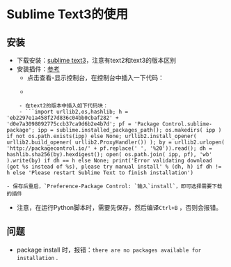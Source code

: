 # Sublime Text3的使用
## 安装
- 下载安装：[sublime text3](http://www.sublimetext.com/2)，注意有text2和text3的版本区别
- 安装插件：[参考](https://packagecontrol.io/installation#st2)
	- 点击查看-显示控制台，在控制台中插入一下代码：
	- ```import urllib.request,os,hashlib; h = 'eb2297e1a458f27d836c04bb0cbaf282' + 'd0e7a3098092775ccb37ca9d6b2e4b7d'; pf = 'Package Control.sublime-package'; ipp = sublime.installed_packages_path(); urllib.request.install_opener( urllib.request.build_opener( urllib.request.ProxyHandler()) ); by = urllib.request.urlopen( 'http://packagecontrol.io/' + pf.replace(' ', '%20')).read(); dh = hashlib.sha256(by).hexdigest(); print('Error validating download (got %s instead of %s), please try manual install' % (dh, h)) if dh != h else open(os.path.join( ipp, pf), 'wb' ).write(by)
```
	- 在text2的版本中插入如下代码块：
	- ```import urllib2,os,hashlib; h = 'eb2297e1a458f27d836c04bb0cbaf282' + 'd0e7a3098092775ccb37ca9d6b2e4b7d'; pf = 'Package Control.sublime-package'; ipp = sublime.installed_packages_path(); os.makedirs( ipp ) if not os.path.exists(ipp) else None; urllib2.install_opener( urllib2.build_opener( urllib2.ProxyHandler()) ); by = urllib2.urlopen( 'http://packagecontrol.io/' + pf.replace(' ', '%20')).read(); dh = hashlib.sha256(by).hexdigest(); open( os.path.join( ipp, pf), 'wb' ).write(by) if dh == h else None; print('Error validating download (got %s instead of %s), please try manual install' % (dh, h) if dh != h else 'Please restart Sublime Text to finish installation')
```
	- 保存后重启，`Preference-Package Control: `输入`install`，即可选择需要下载的插件

- 注意，在运行Python脚本时，需要先保存，然后编译`Ctrl+B` ，否则会报错。


## 问题
- package install 时，报错：`there are no packages available for installation` .